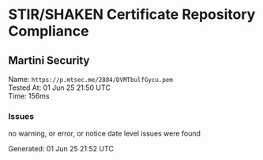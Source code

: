 # STIR/SHAKEN Certificate Repository Compliance

## Martini Security

Name: `https://p.mtsec.me/2884/DVMTbulfGycu.pem`\
Tested At: 01 Jun 25 21:50 UTC\
Time: 156ms

### Issues

no warning, or error, or notice date level issues were found

Generated: 01 Jun 25 21:52 UTC